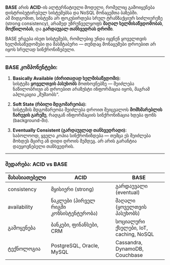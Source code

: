 **BASE** არის **ACID**-ის ალტერნატიული მოდელი, რომელიც გამოიყენება დისტრიბუტირებულ სისტემებსა და NoSQL მონაცემთა ბაზებში.  
ამ მიდგომით, სისტემა არ ფოკუსირდება სრულ ტრანზაქციურ სიძლიერეზე (strong consistency), არამედ უზრუნველყოფს **მაღალ ხელმისაწვდომობას**, **მოქნილობას**, და **გარდაუვალ თანხვედრას დროში**.

BASE ერგება ისეთ სისტემებს, რომლებიც უნდა იყვნენ ყოველთვის ხელმისაწვდომები და მასშტაბური — თუნდაც მონაცემები დროებით არ იყოს სრულად სინქრონიზებული.

---

### **BASE კომპონენტები:**

1. **Basically Available (ძირითადად ხელმისაწვდომი):**  
    სისტემა **ყოველთვის პასუხობს** მოთხოვნებზე — შეიძლება ნაწილობრივი ან დროებით არაზუსტი ინფორმაცია იყოს, მაგრამ აპლიკაცია „მუშაობს“.
    
2. **Soft State (რბილი მდგომარეობა):**  
    სისტემის მდგომარეობა შეიძლება დროით შეიცვალოს **მომხმარებლის ჩარევის გარეშე**, რადგან ინფორმაციის სინქრონიზაცია ხდება ფონს (background-ში).
    
3. **Eventually Consistent (გარდაუვლად თანხვედრადი):**  
    საბოლოოდ, ყველა კოპია სინქრონიზდება — თუმცა ეს შეიძლება მოხდეს მცირე ან დიდი დროის შემდეგ. არ არის გარანტია დაუყოვნებელი თანხვედრის.
    

---

### **შედარება: ACID vs BASE**

|მახასიათებელი|ACID|BASE|
|---|---|---|
|consistency|მყისიერი (strong)|გარდაუვალი (eventual)|
|availability|ნაკლები (პირველ რიგში კონსისტენტურობა)|მაღალი (ყოველთვის პასუხობს)|
|გამოყენება|ბანკები, ფინანსები, CRM|სოციალური ქსელები, IoT, caching, NoSQL|
|ტექნოლოგია|PostgreSQL, Oracle, MySQL|Cassandra, DynamoDB, Couchbase|
